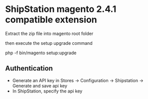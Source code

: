 # ShipStation magento 2.4.1 compatible extension

Extract the zip file into magento root folder

then execute the setup upgrade command      

php -f bin/magento setup:upgrade    

## Authentication

- Generate an API key in Stores -> Configuration -> Shipstation -> 
Generate and save api key
- In ShipStation, specify the api key
